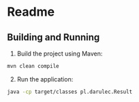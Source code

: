 # Readme

## Building and Running

1. Build the project using Maven:
```bash
mvn clean compile
```

2. Run the application:
```bash
java -cp target/classes pl.darulec.Result
```
